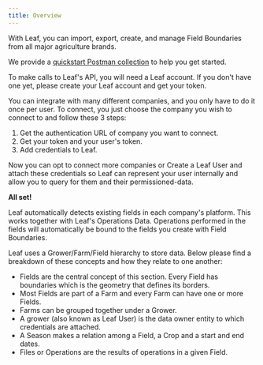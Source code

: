 ```yaml
---
title: Overview
---
```



With Leaf, you can import, export, create, and manage Field Boundaries from all
major agriculture brands.

We provide a [quickstart Postman
collection](https://github.com/Leaf-Agriculture/Leaf-API-Postman-Collection)
to help you get started.

To make calls to Leaf's API, you will need a Leaf account. If you don't have
one yet, please create your Leaf account and get your token.

You can integrate with many different companies, and you only have to do it once
per user. To connect, you just choose the company you wish to connect to
and follow these 3 steps:

1. Get the authentication URL of company you want to connect.
1. Get your token and your user's token.
1. Add credentials to Leaf.

Now you can opt to connect more companies or Create a Leaf User and attach
these credentials so Leaf can represent your user internally and allow you to
query for them and their permissioned-data.

**All set!**

Leaf automatically detects existing fields in each company's platform. This
works together with Leaf's Operations Data. Operations performed in the
fields will automatically be bound to the fields you create with Field Boundaries.

Leaf uses a Grower/Farm/Field hierarchy to store data. Below please find a
breakdown of these concepts and how they relate to one another:

- Fields are the central concept of this section. Every Field has boundaries which
  is the geometry that defines its borders.
- Most Fields are part of a Farm and every Farm can have one or more Fields.
- Farms can be grouped together under a Grower.
- A grower (also known as Leaf User) is the data owner entity to which credentials are attached.
- A Season makes a relation among a Field, a Crop and a start and end dates.
- Files or Operations are the results of operations in a given Field.
